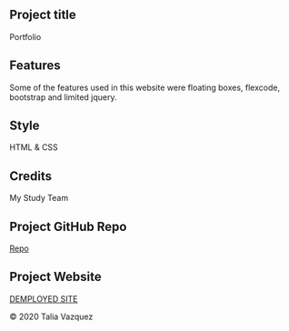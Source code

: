 ## Project title
Portfolio

## Features
Some of the features used in this website were floating boxes, flexcode, bootstrap and limited jquery.

## Style

HTML & CSS

## Credits
My Study Team 

## Project GitHub Repo

<a href="https://github.com/taliavazquez/hw-02"><bold>Repo</bold></a>

## Project Website

<a href="https://taliavazquez.github.io/portfolio/"><bold>DEMPLOYED SITE</bold></a>

© 2020 Talia Vazquez
